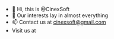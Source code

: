 - 👋 Hi, this is @CinexSoft
- 👀 Our interests lay in almost everything
- 📫 Contact us at cinexsoft@gmail.com
- Visit us at 
<!---
CinexSoft/CinexSoft is a ✨ special ✨ repository because its `README.md` (this file) appears on your GitHub profile.
You can click the Preview link to take a look at your changes.
--->
